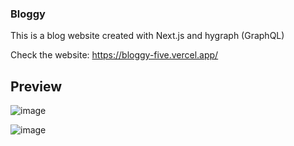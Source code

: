 ### Bloggy

This is a blog website created with Next.js and hygraph (GraphQL)

Check the website: https://bloggy-five.vercel.app/
## Preview
![image](https://user-images.githubusercontent.com/83680466/196027504-16597f81-26e7-4587-9e4a-bec89d950d1c.png)

![image](https://user-images.githubusercontent.com/83680466/196027519-5f7fb6a6-d113-4ff8-b988-d35972d28131.png)
